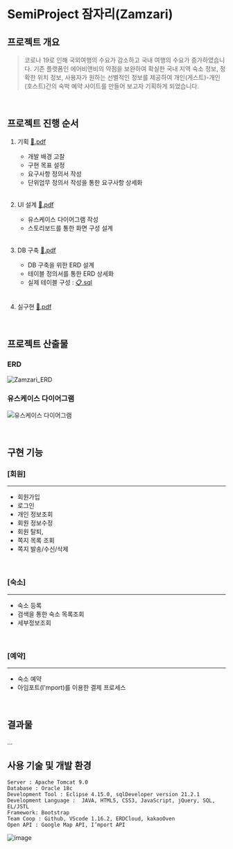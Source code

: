 # SemiProject 잠자리(Zamzari)
## 프로젝트 개요
> 코로나 19로 인해 국외여행의 수요가 감소하고 국내 여행의 수요가 증가하였습니다. 기존 플랫폼인 에어비앤비의 약점을 보완하여 확실한 국내 지역 숙소 정보, 정확한 위치 정보, 사용자가 원하는 선별적인 정보를 제공하여 개인(게스트)-개인(호스트)간의 숙박 예약 사이트를 만들어 보고자 기획하게 되었습니다.
<br>

## 프로젝트 진행 순서
1. 기획  [:floppy_disk:.pdf](https://s3.us-west-2.amazonaws.com/secure.notion-static.com/f63008b3-bafb-4242-9caa-04e1f4e40658/01.%EA%B8%B0%ED%9A%8D%ED%9A%8C%EC%9D%98_Worktech.pdf?X-Amz-Algorithm=AWS4-HMAC-SHA256&X-Amz-Content-Sha256=UNSIGNED-PAYLOAD&X-Amz-Credential=AKIAT73L2G45EIPT3X45%2F20220207%2Fus-west-2%2Fs3%2Faws4_request&X-Amz-Date=20220207T235321Z&X-Amz-Expires=86400&X-Amz-Signature=0f2872bbf2e3853c7ae558f06a3604c22c3b5a902f7685550f1277feaaddd000&X-Amz-SignedHeaders=host&response-content-disposition=filename%20%3D%2201.%25EA%25B8%25B0%25ED%259A%258D%25ED%259A%258C%25EC%259D%2598_Worktech.pdf%22&x-id=GetObject)
    + 개발 배경 고찰
    + 구현 목표 설정
    + 요구사항 정의서 작성
    + 단위업무 정의서 작성을 통한 요구사항 상세화  
    <br>
    
2. UI 설계  [:floppy_disk:.pdf](https://s3.us-west-2.amazonaws.com/secure.notion-static.com/f53cb7de-d619-4517-ace3-b1a405bca110/02.UI%ED%9A%8C%EC%9D%98_Worktech.pdf?X-Amz-Algorithm=AWS4-HMAC-SHA256&X-Amz-Content-Sha256=UNSIGNED-PAYLOAD&X-Amz-Credential=AKIAT73L2G45EIPT3X45%2F20220207%2Fus-west-2%2Fs3%2Faws4_request&X-Amz-Date=20220207T235340Z&X-Amz-Expires=86400&X-Amz-Signature=9be916893fd0cd9e85d774806249837cd82a8f971f7ece2567eb284e2e4ed3d5&X-Amz-SignedHeaders=host&response-content-disposition=filename%20%3D%2202.UI%25ED%259A%258C%25EC%259D%2598_Worktech.pdf%22&x-id=GetObject)
    + 유스케이스 다이어그램 작성
    + 스토리보드를 통한 화면 구성 설계  
    <br>
3. DB 구축  [:floppy_disk:.pdf](https://s3.us-west-2.amazonaws.com/secure.notion-static.com/4d256ca5-c5b8-4dd3-a0bb-bf31dd382477/03.DB%ED%9A%8C%EC%9D%98_Worktech.pdf?X-Amz-Algorithm=AWS4-HMAC-SHA256&X-Amz-Content-Sha256=UNSIGNED-PAYLOAD&X-Amz-Credential=AKIAT73L2G45EIPT3X45%2F20220207%2Fus-west-2%2Fs3%2Faws4_request&X-Amz-Date=20220207T235352Z&X-Amz-Expires=86400&X-Amz-Signature=0aa27746cf4b880918ef00b1791dab36eeda17771535b6acbbdcb5f0b78687a8&X-Amz-SignedHeaders=host&response-content-disposition=filename%20%3D%2203.DB%25ED%259A%258C%25EC%259D%2598_Worktech.pdf%22&x-id=GetObject)
    + DB 구축을 위한 ERD 설계
    + 테이블 정의서를 통한 ERD 상세화
    + 실제 테이블 구성 : [:clipboard:.sql](https://s3.us-west-2.amazonaws.com/secure.notion-static.com/6f039189-5c25-4b4f-99cd-6283dad91e5d/Worktech_DB.sql?X-Amz-Algorithm=AWS4-HMAC-SHA256&X-Amz-Content-Sha256=UNSIGNED-PAYLOAD&X-Amz-Credential=AKIAT73L2G45EIPT3X45%2F20220207%2Fus-west-2%2Fs3%2Faws4_request&X-Amz-Date=20220207T235405Z&X-Amz-Expires=86400&X-Amz-Signature=8c73153bdc613d4a198fc3e396aae6aac3e2753ae2a678243e2a3b1c40f764b7&X-Amz-SignedHeaders=host&response-content-disposition=filename%20%3D%22Worktech_DB.sql%22&x-id=GetObject)
    <br>

4. 실구현  [:floppy_disk:.pdf](https://s3.us-west-2.amazonaws.com/secure.notion-static.com/a4974ee2-b15c-4479-bb77-054bcefb911a/04.%EC%B5%9C%EC%A2%85_Worktech.pdf?X-Amz-Algorithm=AWS4-HMAC-SHA256&X-Amz-Content-Sha256=UNSIGNED-PAYLOAD&X-Amz-Credential=AKIAT73L2G45EIPT3X45%2F20220207%2Fus-west-2%2Fs3%2Faws4_request&X-Amz-Date=20220207T235427Z&X-Amz-Expires=86400&X-Amz-Signature=6a5737095f764c9f67aa71befb034a362eae8a017138f32eab853c8dc4226577&X-Amz-SignedHeaders=host&response-content-disposition=filename%20%3D%2204.%25EC%25B5%259C%25EC%25A2%2585_Worktech.pdf%22&x-id=GetObject)
<br>

## 프로젝트 산출물
### ERD
![Zamzari_ERD](https://ifh.cc/g/C58TOr.jpg)
### 유스케이스 다이어그램
![유스케이스 다이어그램](https://ifh.cc/g/g7HWcK.jpg)

<br>

## 구현 기능
### [회원]
-------------
+ 회원가입
+ 로그인
+ 개인 정보조회
+ 회원 정보수정
+ 회원 탈퇴,
+ 쪽지 목록 조회
+ 쪽지 발송/수신/삭제

<br>

### [숙소]
-------------
+ 숙소 등록
+ 검색을 통한 숙소 목록조회
+ 세부정보조회
<br>

### [예약]
-------------
+ 숙소 예약
+ 아임포트(I'mport)를 이용한 결제 프로세스
<br>

## 결과물
...

## 사용 기술 및 개발 환경
```
Server : Apache Tomcat 9.0
Database : Oracle 18c
Development Tool : Eclipse 4.15.0, sqlDeveloper version 21.2.1
Development Language :  JAVA, HTML5, CSS3, JavaScript, jQuery, SQL, EL/JSTL
Framework: Bootstrap
Team Coop : Github, VScode 1.16.2, ERDCloud, kakaoOven
Open API : Google Map API, I’mport API
```
![image](https://github-readme-stats.vercel.app/api/top-langs/?username=alswj792000&layout=compact&langs_count=8&hide_border=true&title_color=000000&icon_color=000000&text_color=000000&bg_color=ffffff)
